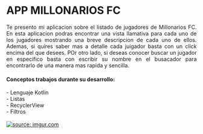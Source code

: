 <h1>APP MILLONARIOS FC</h1>

<p align="justify"> Te presento mi aplicacion sobre el listado de jugadores de Millonarios FC. En esta aplicacion podras encontrar una vista llamativa para cada uno de los jugadores mostrando una breve descripcion de cada uno de ellos.
  Ademas, si quires saber mas a detalle cada juigador basta con un click encima del que desees. POr otro lado, si deseas conocer buscar un jugador en especifico basta con escribir su nombre en el busacador para encontrarlo 
  de una manera mas rapida y sencilla.</p>  


<h4>Conceptos trabajos durante su desarrollo: </h4>
  - Lenguaje Kotlin <br>
  - Listas  <br>
  - RecyclerView  <br>
  - Filtros  <br>

 <br>  
<a href="https://imgur.com/Iq4oEIm"><img src="https://i.imgur.com/Iq4oEIm.png" title="source: imgur.com" /></a>
